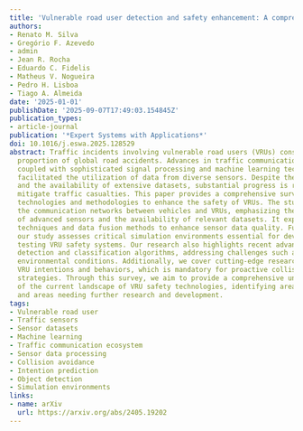 ```yaml
---
title: 'Vulnerable road user detection and safety enhancement: A comprehensive survey'
authors:
- Renato M. Silva
- Gregório F. Azevedo
- admin
- Jean R. Rocha
- Eduardo C. Fidelis
- Matheus V. Nogueira
- Pedro H. Lisboa
- Tiago A. Almeida
date: '2025-01-01'
publishDate: '2025-09-07T17:49:03.154845Z'
publication_types:
- article-journal
publication: '*Expert Systems with Applications*'
doi: 10.1016/j.eswa.2025.128529
abstract: Traffic incidents involving vulnerable road users (VRUs) constitute a significant
  proportion of global road accidents. Advances in traffic communication ecosystems,
  coupled with sophisticated signal processing and machine learning techniques, have
  facilitated the utilization of data from diverse sensors. Despite these advancements
  and the availability of extensive datasets, substantial progress is required to
  mitigate traffic casualties. This paper provides a comprehensive survey of state-of-the-art
  technologies and methodologies to enhance the safety of VRUs. The study investigates
  the communication networks between vehicles and VRUs, emphasizing the integration
  of advanced sensors and the availability of relevant datasets. It explores preprocessing
  techniques and data fusion methods to enhance sensor data quality. Furthermore,
  our study assesses critical simulation environments essential for developing and
  testing VRU safety systems. Our research also highlights recent advances in VRU
  detection and classification algorithms, addressing challenges such as variable
  environmental conditions. Additionally, we cover cutting-edge research in predicting
  VRU intentions and behaviors, which is mandatory for proactive collision avoidance
  strategies. Through this survey, we aim to provide a comprehensive understanding
  of the current landscape of VRU safety technologies, identifying areas of progress
  and areas needing further research and development.
tags:
- Vulnerable road user
- Traffic sensors
- Sensor datasets
- Machine learning
- Traffic communication ecosystem
- Sensor data processing
- Collision avoidance
- Intention prediction
- Object detection
- Simulation environments
links:
- name: arXiv
  url: https://arxiv.org/abs/2405.19202
---
```


